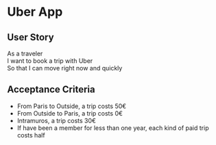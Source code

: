 # Uber App 

## User Story 

As a traveler   
I want to book a trip with Uber   
So that I can move right now and quickly 

## Acceptance Criteria

- From Paris to Outside, a trip costs 50€
- From Outside to Paris, a trip costs 0€ 
- Intramuros, a trip costs 30€
- If have been a member for less than one year, each kind of paid trip costs half

